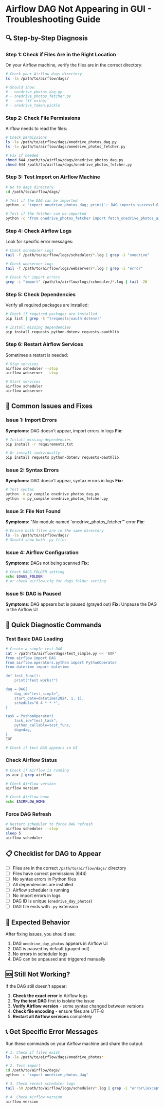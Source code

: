 # Airflow DAG Not Appearing in GUI - Troubleshooting Guide

## 🔍 **Step-by-Step Diagnosis**

### **Step 1: Check if Files Are in the Right Location**

On your Airflow machine, verify the files are in the correct directory:

```bash
# Check your Airflow dags directory
ls -la /path/to/airflow/dags/

# Should show:
# - onedrive_photos_dag.py
# - onedrive_photos_fetcher.py
# - .env (if using)
# - onedrive_token.pickle
```

### **Step 2: Check File Permissions**

Airflow needs to read the files:

```bash
# Check permissions
ls -la /path/to/airflow/dags/onedrive_photos_dag.py
ls -la /path/to/airflow/dags/onedrive_photos_fetcher.py

# Fix if needed
chmod 644 /path/to/airflow/dags/onedrive_photos_dag.py
chmod 644 /path/to/airflow/dags/onedrive_photos_fetcher.py
```

### **Step 3: Test Import on Airflow Machine**

```bash
# Go to dags directory
cd /path/to/airflow/dags/

# Test if the DAG can be imported
python -c "import onedrive_photos_dag; print('✅ DAG imports successfully')"

# Test if the fetcher can be imported
python -c "from onedrive_photos_fetcher import fetch_onedrive_photos_airflow; print('✅ Fetcher imports successfully')"
```

### **Step 4: Check Airflow Logs**

Look for specific error messages:

```bash
# Check scheduler logs
tail -f /path/to/airflow/logs/scheduler/*.log | grep -i "onedrive"

# Check webserver logs
tail -f /path/to/airflow/logs/webserver/*.log | grep -i "error"

# Check for import errors
grep -i "import" /path/to/airflow/logs/scheduler/*.log | tail -20
```

### **Step 5: Check Dependencies**

Verify all required packages are installed:

```bash
# Check if required packages are installed
pip list | grep -E "(requests|oauth|dotenv)"

# Install missing dependencies
pip install requests python-dotenv requests-oauthlib
```

### **Step 6: Restart Airflow Services**

Sometimes a restart is needed:

```bash
# Stop services
airflow scheduler --stop
airflow webserver --stop

# Start services
airflow scheduler
airflow webserver
```

## 🚨 **Common Issues and Fixes**

### **Issue 1: Import Errors**
**Symptoms:** DAG doesn't appear, import errors in logs
**Fix:**
```bash
# Install missing dependencies
pip install -r requirements.txt

# Or install individually
pip install requests python-dotenv requests-oauthlib
```

### **Issue 2: Syntax Errors**
**Symptoms:** DAG doesn't appear, syntax errors in logs
**Fix:**
```bash
# Test syntax
python -m py_compile onedrive_photos_dag.py
python -m py_compile onedrive_photos_fetcher.py
```

### **Issue 3: File Not Found**
**Symptoms:** "No module named 'onedrive_photos_fetcher'" error
**Fix:**
```bash
# Ensure both files are in the same directory
ls -la /path/to/airflow/dags/
# Should show both .py files
```

### **Issue 4: Airflow Configuration**
**Symptoms:** DAGs not being scanned
**Fix:**
```bash
# Check DAGS_FOLDER setting
echo $DAGS_FOLDER
# or check airflow.cfg for dags_folder setting
```

### **Issue 5: DAG is Paused**
**Symptoms:** DAG appears but is paused (grayed out)
**Fix:** Unpause the DAG in the Airflow UI

## 🔧 **Quick Diagnostic Commands**

### **Test Basic DAG Loading**
```bash
# Create a simple test DAG
cat > /path/to/airflow/dags/test_simple.py << 'EOF'
from airflow import DAG
from airflow.operators.python import PythonOperator
from datetime import datetime

def test_func():
    print("Test works!")

dag = DAG(
    dag_id="test_simple",
    start_date=datetime(2024, 1, 1),
    schedule="0 4 * * *",
)

task = PythonOperator(
    task_id="test_task",
    python_callable=test_func,
    dag=dag,
)
EOF

# Check if test DAG appears in UI
```

### **Check Airflow Status**
```bash
# Check if Airflow is running
ps aux | grep airflow

# Check Airflow version
airflow version

# Check Airflow home
echo $AIRFLOW_HOME
```

### **Force DAG Refresh**
```bash
# Restart scheduler to force DAG refresh
airflow scheduler --stop
sleep 5
airflow scheduler
```

## 📋 **Checklist for DAG to Appear**

- [ ] Files are in the correct `/path/to/airflow/dags/` directory
- [ ] Files have correct permissions (644)
- [ ] No syntax errors in Python files
- [ ] All dependencies are installed
- [ ] Airflow scheduler is running
- [ ] No import errors in logs
- [ ] DAG ID is unique (`onedrive_day_photos`)
- [ ] DAG file ends with `.py` extension

## 🎯 **Expected Behavior**

After fixing issues, you should see:
1. DAG `onedrive_day_photos` appears in Airflow UI
2. DAG is paused by default (grayed out)
3. No errors in scheduler logs
4. DAG can be unpaused and triggered manually

## 🆘 **Still Not Working?**

If the DAG still doesn't appear:

1. **Check the exact error** in Airflow logs
2. **Try the test DAG** first to isolate the issue
3. **Verify Airflow version** - some syntax changed between versions
4. **Check file encoding** - ensure files are UTF-8
5. **Restart all Airflow services** completely

## 📞 **Get Specific Error Messages**

Run these commands on your Airflow machine and share the output:

```bash
# 1. Check if files exist
ls -la /path/to/airflow/dags/onedrive_photos*

# 2. Test import
cd /path/to/airflow/dags/
python -c "import onedrive_photos_dag"

# 3. Check recent scheduler logs
tail -50 /path/to/airflow/logs/scheduler/*.log | grep -i "error\|exception\|traceback"

# 4. Check Airflow version
airflow version
``` 
